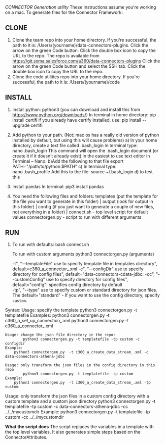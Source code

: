 *CONNECTOR Generation utility*
These instructions assume you're working on a mac.
To generate files for the Connector Framework:

## CLONE

1) Clone the team repo into your home directory. If you're successful, the path to it is:
   /Users/(yourname)/data-connectors-plugins. 
   Click the arrow on the green Code button. Click the double box icon to copy the URL to the repo.
   The repo is available from https://git.soma.salesforce.com/a360/data-connectors-plugins
   Click the arrow on the green Code button and select the SSH tab. Click the double box icon to copy the URL to the repo.
2) Clone the code utilities repo into your home directory. If you're successful, the path to it is:
   /Users/(yourname)/code

## INSTALL

1) Install python:
	python3 (you can download and install this from https://www.python.org/downloads/)
	In terminal in home directory:
	pip install certifi
	if you already have certify installed, use: pip install --upgrade certifi
	
2) Add python to your path. (Not: mac os has a really old version of python installed by default, but using this will cause problems)
	a) In your home directory, create a text file called .bash_login
		In terminal type:  
		nano .bash_login
		This command will open the .bash_login document (or create it if it doesn’t already exist) in the easiest to use text editor in Terminal – Nano.
	b)Add the following to that file 
		export PATH="/path/to/python:$PATH"
	c)	In terminal type:  
		nano .bash_profile 
		Add this to the file:
		source ~/.bash_login
	d) to test this

	
3) Install pandas
	In terminal:
	pip3 install pandas
	
2) You need the following files and folders:
   templates (put the template for the file you want to generate in this folder)
   |
   output (look for output in this folder)
   |
   config (if you just want to generate a couple of new files, not everything in a folder)
   |
   connect.sh - top level script for default values
   connectorgen.py - script to run with different arguments

## RUN
1) To run with defaults:
	bash connect.sh
	
	To run with custom arguments
	 python3 connectorgen.py (arguments)
	
     -t", "--templateFile" use to specify template file in templates directory",	default=c360_a_connector_.xml
     -c", "--configDir" use to specify directory for config files",	default="data-connectors-cdata-jdbc: 
     -cc", "--customConfig" use to specify directory for config files",	default="config": specifies config directory by default  
     -tp", "--type" use to specify custom or standard directory for json files. The default="standard" -
               If you want to use the config directory, specify `custom`.
               
Syntax:
	Usage: specify the template
		python3 connectorgen.py -t templatefile 
	Examples:
		python3 connectorgen.py  -t c360_a_set_up_connection_.xml
		python3 connectorgen.py  -t c360_a_connector_.xml
	
	Usage: change the json file directory in the repo:
    		python3 connectorgen.py -t templatefile -tp custom -c configdir 
	Example:
    	python3 connectorgen.py  -t c360_a_create_data_stream_.xml -c data-connectors-athena-jdbc

	Usage: only transform the json files in the config directory in this repo
    		python3 connectorgen.py -t templatefile -tp custom 
	Example:
    	python3 connectorgen.py  -t c360_a_create_data_stream_.xml -tp custom 

   Usage: only transform the json files in a custom config directory with a custom template and a custom json directory
   		python3 connectorgen.py -t templatefile -tp custom -c data-connectors-athena-jdbc -cc ../../mycustomdir
   Example: 
    python3 connectorgen.py -t templatefile -tp custom -cc ../../mycustomdir
    
**What the script does**
The script replaces the variables in a template with the top level variables. It also generates simple steps based on the ConnectorAttributes.     
